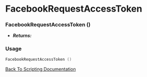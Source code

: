 # FacebookRequestAccessToken 

### FacebookRequestAccessToken ()
- ***Returns:*** 

### Usage

```Lua
FacebookRequestAccessToken ()
```


[Back To Scripting Documentation](../README.md)
